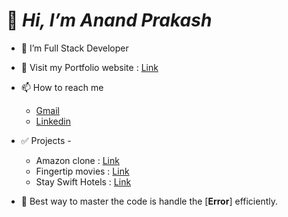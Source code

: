 # 👋 _Hi, I’m Anand Prakash_
- 🌱 I’m Full Stack Developer
- 👻 Visit my Portfolio website : [Link](https://anand-portffolio.netlify.app/)
- 📫 How to reach me <br>
  - [Gmail](mailto:ap.anandprakash21@gmail.com)
  - [Linkedin](https://www.linkedin.com/in/anandprakash21/)

- ✅ Projects -
  - Amazon clone : [Link](https://amazonclonewebapp.netlify.app/)
  - Fingertip movies : [Link](https://fingertip-movies.netlify.app/)
  - Stay Swift Hotels : [Link](https://stay-swift-anand.netlify.app/)


- 📄 Best way to master the code is handle the [**Error**] efficiently.
